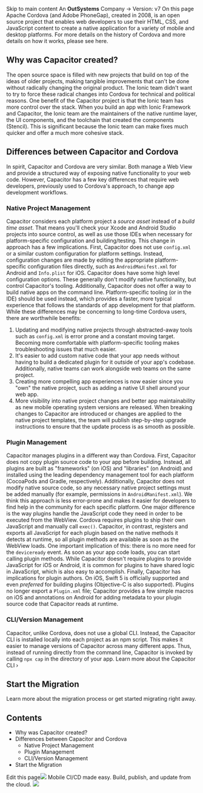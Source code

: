 Skip to main content
An **OutSystems** Company →
Version: v7
On this page
Apache Cordova (and Adobe PhoneGap), created in 2008, is an open source project that enables web developers to use their HTML, CSS, and JavaScript content to create a native application for a variety of mobile and desktop platforms.
For more details on the history of Cordova and more details on how it works, please see here.
## Why was Capacitor created?​
The open source space is filled with new projects that build on top of the ideas of older projects, making tangible improvements that can't be done without radically changing the original product. The Ionic team didn't want to try to force these radical changes into Cordova for technical and political reasons.
One benefit of the Capacitor project is that the Ionic team has more control over the stack. When you build an app with Ionic Framework and Capacitor, the Ionic team are the maintainers of the native runtime layer, the UI components, and the toolchain that created the components (Stencil). This is significant because the Ionic team can make fixes much quicker and offer a much more cohesive stack.
## Differences between Capacitor and Cordova​
In spirit, Capacitor and Cordova are very similar. Both manage a Web View and provide a structured way of exposing native functionality to your web code. However, Capacitor has a few key differences that require web developers, previously used to Cordova's approach, to change app development workflows.
### Native Project Management​
Capacitor considers each platform project a _source asset_ instead of a _build time asset_. That means you'll check your Xcode and Android Studio projects into source control, as well as use those IDEs when necessary for platform-specific configuration and building/testing.
This change in approach has a few implications. First, Capacitor does not use `config.xml` or a similar custom configuration for platform settings. Instead, configuration changes are made by editing the appropriate platform-specific configuration files directly, such as `AndroidManifest.xml` for Android and `Info.plist` for iOS. Capacitor does have some high level configuration options. These generally don't modify native functionality, but control Capacitor's tooling.
Additionally, Capacitor does not offer a way to build native apps on the command line. Platform-specific tooling (or in the IDE) should be used instead, which provides a faster, more typical experience that follows the standards of app development for that platform.
While these differences may be concerning to long-time Cordova users, there are worthwhile benefits:
  1. Updating and modifying native projects through abstracted-away tools such as `config.xml` is error prone and a constant moving target. Becoming more comfortable with platform-specific tooling makes troubleshooting issues that much easier.
  2. It's easier to add custom native code that your app needs without having to build a dedicated plugin for it outside of your app's codebase. Additionally, native teams can work alongside web teams on the same project.
  3. Creating more compelling app experiences is now easier since you "own" the native project, such as adding a native UI shell around your web app.
  4. More visibility into native project changes and better app maintainability as new mobile operating system versions are released. When breaking changes to Capacitor are introduced or changes are applied to the native project templates, the team will publish step-by-step upgrade instructions to ensure that the update process is as smooth as possible.


### Plugin Management​
Capacitor manages plugins in a different way than Cordova. First, Capacitor does not copy plugin source code to your app before building. Instead, all plugins are built as "frameworks" (on iOS) and "libraries" (on Android) and installed using the leading dependency management tool for each platform (CocoaPods and Gradle, respectively). Additionally, Capacitor does not modify native source code, so any necessary native project settings must be added manually (for example, permissions in `AndroidManifest.xml`). We think this approach is less error-prone and makes it easier for developers to find help in the community for each specific platform.
One major difference is the way plugins handle the JavaScript code they need in order to be executed from the WebView. Cordova requires plugins to ship their own JavaScript and manually call `exec()`. Capacitor, in contrast, registers and exports all JavaScript for each plugin based on the native methods it detects at runtime, so all plugin methods are available as soon as the WebView loads. One important implication of this: there is no more need for the `deviceready` event. As soon as your app code loads, you can start calling plugin methods.
While Capacitor doesn't require plugins to provide JavaScript for iOS or Android, it is common for plugins to have shared logic in JavaScript, which is also easy to accomplish.
Finally, Capacitor has implications for plugin authors. On iOS, Swift 5 is officially supported and even _preferred_ for building plugins (Objective-C is also supported). Plugins no longer export a `Plugin.xml` file; Capacitor provides a few simple macros on iOS and annotations on Android for adding metadata to your plugin source code that Capacitor reads at runtime.
### CLI/Version Management​
Capacitor, unlike Cordova, does not use a global CLI. Instead, the Capacitor CLI is installed locally into each project as an npm script. This makes it easier to manage versions of Capacitor across many different apps.
Thus, instead of running directly from the command line, Capacitor is invoked by calling `npx cap` in the directory of your app.
Learn more about the Capacitor CLI ›
## Start the Migration​
Learn more about the migration process or get started migrating right away.
## Contents
  * Why was Capacitor created?
  * Differences between Capacitor and Cordova
    * Native Project Management
    * Plugin Management
    * CLI/Version Management
  * Start the Migration


Edit this page![](https://images.prismic.io/ionicframeworkcom/50ede1c5-d69d-4c9d-bf0d-4c9ab7c14724_doc-ad-appflow.png?auto=compress,format&rect=0,0,280,200&w=280&h=200)
Mobile CI/CD made easy. Build, publish, and update from the cloud.
![](https://cdn.bizible.com/ipv?_biz_r=&_biz_h=802059049&_biz_u=ed6d98ad223740ddbf99774ce8c4ab02&_biz_l=https%3A%2F%2Fcapacitorjs.com%2Fdocs%2Fcordova&_biz_t=1739811924153&_biz_i=Overview%20%7C%20Capacitor%20Documentation&_biz_n=30&rnd=529504&cdn_o=a&_biz_z=1739811924153)
